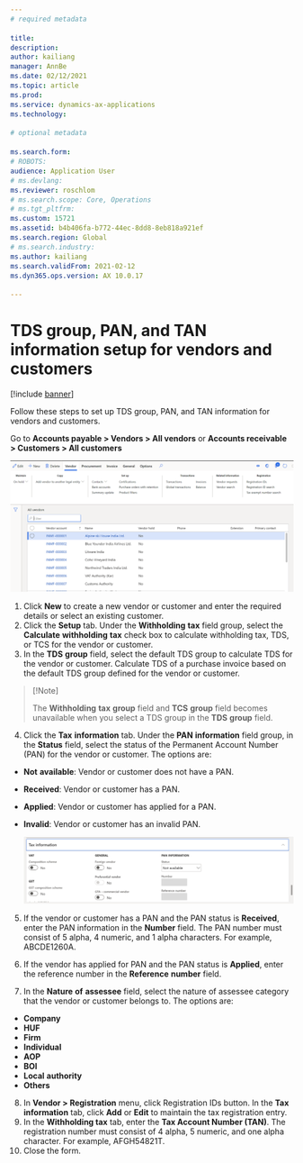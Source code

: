 ```yaml
---
# required metadata

title: 
description: 
author: kailiang
manager: AnnBe
ms.date: 02/12/2021
ms.topic: article
ms.prod: 
ms.service: dynamics-ax-applications
ms.technology: 

# optional metadata

ms.search.form: 
# ROBOTS: 
audience: Application User
# ms.devlang: 
ms.reviewer: roschlom
# ms.search.scope: Core, Operations
# ms.tgt_pltfrm: 
ms.custom: 15721
ms.assetid: b4b406fa-b772-44ec-8dd8-8eb818a921ef
ms.search.region: Global
# ms.search.industry: 
ms.author: kailiang
ms.search.validFrom: 2021-02-12
ms.dyn365.ops.version: AX 10.0.17

---
```


# TDS group, PAN, and TAN information setup for vendors and customers

[!include [banner](../includes/banner.md)]

Follow these steps to set up TDS group, PAN, and TAN information for vendors and customers.

Go to **Accounts payable > Vendors > All vendors** or **Accounts receivable > Customers > All customers**

[![All vendors](./media/apac-ind-TDS-55.png)](./media/apac-ind-TDS-55.png)

1. Click **New** to create a new vendor or customer and enter the required details or select an existing customer.
3. Click the **Setup** tab. Under the **Withholding** **tax** field group, select the **Calculate** **withholding** **tax** check box to calculate withholding tax, TDS, or TCS for the vendor or customer.
3. In the **TDS** **group** field, select the default TDS group to calculate TDS for the vendor or customer. Calculate TDS of a purchase invoice based on the default TDS group defined for the vendor or customer.

>   [!Note]
>
>   The **Withholding** **tax** **group**  field and **TCS** **group** field becomes unavailable when you select a  TDS group in the **TDS** **group** field.   

4. Click the **Tax** **information** tab. Under the **PAN** **information** field group, in the **Status** field, select the status of the Permanent Account Number (PAN) for the vendor or customer. The options are:

- **Not** **available**: Vendor or customer does not have a PAN.

- **Received**: Vendor or customer has a PAN.

- **Applied**: Vendor or customer has applied for a PAN.

- **Invalid**: Vendor or customer has an invalid PAN. 

  [![Tax information (tab)](./media/apac-ind-TDS-56.png)](./media/apac-ind-TDS-56.png)

5. If the vendor or customer has a PAN and the PAN status is **Received**, enter the PAN information in the **Number** field. The PAN number must consist of 5 alpha, 4 numeric, and 1 alpha characters. For example, ABCDE1260A.

6. If the vendor has applied for PAN and the PAN status is **Applied**, enter the reference number in the **Reference** **number** field. 

7. In the **Nature** **of** **assessee** field, select the nature of assessee category that the vendor or customer belongs to. The options are:

- **Company**
- **HUF**
- **Firm**
- **Individual**
- **AOP**
- **BOI**
- **Local** **authority**
- **Others**

8. In **Vendor > Registration** menu, click Registration IDs button. In the **Tax** **information** tab, click **Add** or **Edit** to maintain the tax registration entry.
9. In the **Withholding tax** tab, enter the **Tax Account Number (TAN)**. The registration number must consist of 4 alpha, 5 numeric, and one alpha character. For example, AFGH54821T.
10. Close the form.
